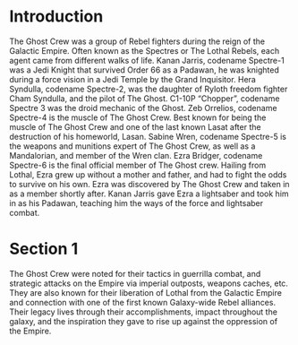 # Introduction

The Ghost Crew was a group of Rebel fighters during the reign of the Galactic Empire.
Often known as the Spectres or The Lothal Rebels, each agent came from different walks of life.
Kanan Jarris, codename Spectre-1 was a Jedi Knight that survived Order 66 as a Padawan, he was knighted during a force vision in a Jedi Temple by the Grand Inquisitor.
Hera Syndulla, codename Spectre-2, was the daughter of Ryloth freedom fighter Cham Syndulla, and the pilot of The Ghost.
C1-10P “Chopper”, codename Spectre 3 was the droid mechanic of the Ghost.
Zeb Orrelios, codename Spectre-4 is the muscle of The Ghost Crew.
Best known for being the muscle of The Ghost Crew and one of the last known Lasat after the destruction of his homeworld, Lasan.
Sabine Wren, codename Spectre-5 is the weapons and munitions expert of The Ghost Crew, as well as a Mandalorian, and member of the Wren clan.
Ezra Bridger, codename Spectre-6 is the final official member of The Ghost crew.
Hailing from Lothal, Ezra grew up without a mother and father, and had to fight the odds to survive on his own.
Ezra was discovered by The Ghost Crew and taken in as a member shortly after.
Kanan Jarris gave Ezra a lightsaber and took him in as his Padawan, teaching him the ways of the force and lightsaber combat.

# Section 1

The Ghost Crew were noted for their tactics in guerrilla combat, and strategic attacks on the Empire via imperial outposts, weapons caches, etc.
They are also known for their liberation of Lothal from the Galactic Empire and connection with one of the first known Galaxy-wide Rebel alliances.
Their legacy lives through their accomplishments, impact throughout the galaxy, and the inspiration they gave to rise up against the oppression of the Empire.
